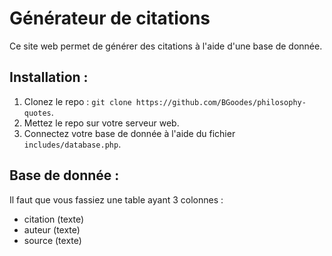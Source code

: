 # Générateur de citations
Ce site web permet de générer des citations à l'aide d'une base de donnée.

## Installation :
1. Clonez le repo : `git clone https://github.com/BGoodes/philosophy-quotes`.
2. Mettez le repo sur votre serveur web.
3. Connectez votre base de donnée à l'aide du fichier `includes/database.php`.

## Base de donnée :
Il faut que vous fassiez une table ayant 3 colonnes :
- citation (texte)
- auteur (texte)
- source (texte)
